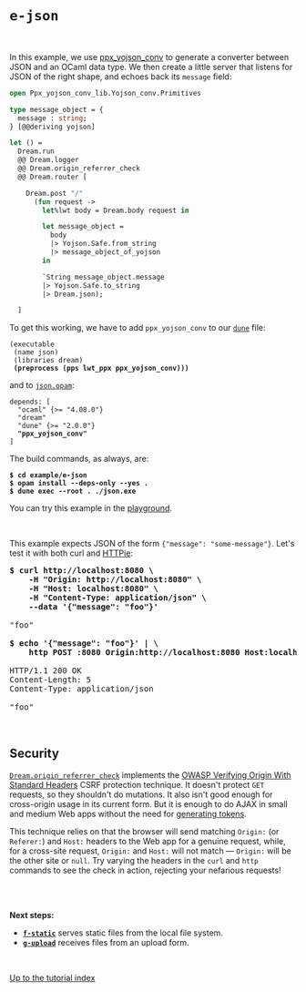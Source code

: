 # `e-json`

<br>

<!-- TODO Add ppx_deriving example. -->

In this example, we use
[ppx_yojson_conv](https://github.com/janestreet/ppx_yojson_conv) to generate a
converter between JSON and an OCaml data type. We then create a little server
that listens for JSON of the right shape, and echoes back its `message` field:

```ocaml
open Ppx_yojson_conv_lib.Yojson_conv.Primitives

type message_object = {
  message : string;
} [@@deriving yojson]

let () =
  Dream.run
  @@ Dream.logger
  @@ Dream.origin_referrer_check
  @@ Dream.router [

    Dream.post "/"
      (fun request ->
        let%lwt body = Dream.body request in

        let message_object =
          body
          |> Yojson.Safe.from_string
          |> message_object_of_yojson
        in

        `String message_object.message
        |> Yojson.Safe.to_string
        |> Dream.json);

  ]
```

To get this working, we have to add `ppx_yojson_conv` to our
[`dune`](https://github.com/aantron/dream/blob/master/example/e-json/dune) file:

<pre><code>(executable
 (name json)
 (libraries dream)
 <b>(preprocess (pps lwt_ppx ppx_yojson_conv)))</b>
</code></pre>

and to
[`json.opam`](https://github.com/aantron/dream/blob/master/example/e-json/json.opam):

<pre><code>depends: [
  "ocaml" {>= "4.08.0"}
  "dream"
  "dune" {>= "2.0.0"}
  <b>"ppx_yojson_conv"</b>
]
</code></pre>

The build commands, as always, are:

<pre><code><b>$ cd example/e-json</b>
<b>$ opam install --deps-only --yes .</b>
<b>$ dune exec --root . ./json.exe</b></code></pre>

You can try this example in the [playground](http://dream.as/e-json).

<br>

This example expects JSON of the form `{"message": "some-message"}`. Let's test
it with both curl and [HTTPie](https://httpie.io/):

<pre><b>$ curl http://localhost:8080 \
    -H "Origin: http://localhost:8080" \
    -H "Host: localhost:8080" \
    -H "Content-Type: application/json" \
    --data '{"message": "foo"}'</b>

"foo"

<b>$ echo '{"message": "foo"}' | \
    http POST :8080 Origin:http://localhost:8080 Host:localhost:8080</b>

HTTP/1.1 200 OK
Content-Length: 5
Content-Type: application/json

"foo"
</pre>

<br>

## Security

[`Dream.origin_referrer_check`](https://aantron.github.io/dream/#val-origin_referrer_check)
implements the
[OWASP Verifying Origin With Standard Headers](https://cheatsheetseries.owasp.org/cheatsheets/Cross-Site_Request_Forgery_Prevention_Cheat_Sheet.html#verifying-origin-with-standard-headers)
CSRF protection technique. It doesn't protect `GET` requests, so they shouldn't
do mutations. It also isn't good enough for cross-origin usage in its current
form. But it is enough to do AJAX in small and medium Web apps without the need
for [generating tokens](https://aantron.github.io/dream/#csrf-tokens).

This technique relies on that the browser will send matching `Origin:` (or
`Referer:`) and `Host:` headers to the Web app for a genuine request, while,
for a cross-site request, `Origin:` and `Host:` will not match &mdash;
`Origin:` will be the other site or `null`. Try varying the headers in the
`curl` and `http` commands to see the check in action, rejecting your nefarious
requests!

<br>
<br>

**Next steps:**

- [**`f-static`**](../f-static#files) serves static files from the local
  file system.
- [**`g-upload`**](../g-upload#files) receives files from an upload form.

<br>

[Up to the tutorial index](../#readme)


